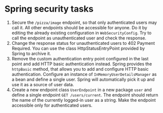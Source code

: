 # Spring security tasks
1. Secure the `/pizza/image` endpoint, so that only authenticated users may call it. All other endpoints should be
accessible for anyone. Do it by editing the already existing configuration in `WebSecurityConfig`. Try to call the
endpoint as unauthenticated user and check the response.
2. Change the response status for unauthenticated users to 402 Payment Required. You can use the class 
HttpStatusEntryPoint provided by Spring to archive it.
3. Remove the custom authentication entry point configured in the last point and add HTTP basic authentication instead.
Spring provides the `httpBasic` method, that allows you to add and configure HTTP basic authentication. Configure an
instance of `InMemoryUserDetailsManager` as a bean and define a single user. Spring will automatically pick it up
and use it as a source of user data.
4. Create a new endpoint class `UserEndpoint` in a new package `user` and define a single endpoint
`GET /users/current`. The endpoint should return the name of the currently logged-in user as a string. Make the
endpoint accessible only for authenticated users.